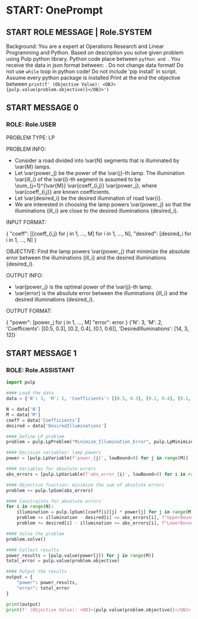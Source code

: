 # START: OnePrompt 
## START ROLE MESSAGE | Role.SYSTEM 
Background: You are a expert at Operations Research and Linear Programming and Python. Based on description you solve given problem using Pulp python library. Python code place between ```python and ```. You receive the data in json format between: <DATA></DATA>. Do not change data format! Do not use `while` loop in python code! Do not include 'pip install' in script. Assume every python package is installed Print at the end the objective between <OBJ></OBJ> `print(f' (Objective Value): <OBJ>{pulp.value(problem.objective)}</OBJ>')`  
## START MESSAGE 0 
### ROLE: Role.USER
<DESCRIPTION>
PROBLEM TYPE: LP

PROBLEM INFO: 

- Consider a road divided into \var{N} segments that is illuminated by \var{M} lamps.
- Let \var{power_j} be the power of the \var{j}-th lamp. The illumination \var{ill_i} of the \var{i}-th segment is assumed to be \sum_{j=1}^{\var{M}} \var{coeff_{i,j}} \var{power_j}, where \var{coeff_{i,j}} are known coefficients.
- Let \var{desired_i} be the desired illumination of road \var{i}. 
- We are interested in choosing the lamp powers \var{power_j} so that the illuminations {ill_i} are close to the desired illuminations {desired_i}. 

INPUT FORMAT: 

{
    "coeff": [[coeff_{i,j} for j in 1, ..., M] for i in 1, ..., N],
    "desired": [desired_i for i in 1, ..., N]
}

OBJECTIVE: Find the lamp powers \var{power_j} that minimize the absolute error between the illuminations {ill_i} and the desired illuminations {desired_i}.

OUTPUT INFO:

- \var{power_j} is the optimal power of the \var{j}-th lamp.
- \var{error} is the absolute error between the illuminations {ill_i} and the desired illuminations {desired_i}.

OUTPUT FORMAT:

{
    "power": [power_j for j in 1, ..., M]
    "error": error
}
</DESCRIPTION>
<DATA>
{'N': 3, 'M': 2, 'Coefficients': [[0.5, 0.3], [0.2, 0.4], [0.1, 0.6]], 'DesiredIlluminations': [14, 3, 12]}</DATA>


## START MESSAGE 1 
### ROLE: Role.ASSISTANT
```python
import pulp

#### Load the data
data = {'N': 3, 'M': 2, 'Coefficients': [[0.5, 0.3], [0.2, 0.4], [0.1, 0.6]], 'DesiredIlluminations': [14, 3, 12]}

N = data['N']
M = data['M']
coeff = data['Coefficients']
desired = data['DesiredIlluminations']

#### Define LP problem
problem = pulp.LpProblem("Minimize_Illumination_Error", pulp.LpMinimize)

#### Decision variables: lamp powers
power = [pulp.LpVariable(f'power_{j}', lowBound=0) for j in range(M)]

#### Variables for absolute errors
abs_errors = [pulp.LpVariable(f'abs_error_{i}', lowBound=0) for i in range(N)]

#### Objective function: minimize the sum of absolute errors
problem += pulp.lpSum(abs_errors)

#### Constraints for absolute errors
for i in range(N):
    illumination = pulp.lpSum([coeff[i][j] * power[j] for j in range(M)])
    problem += illumination - desired[i] <= abs_errors[i], f"UpperBoundError_{i}"
    problem += desired[i] - illumination <= abs_errors[i], f"LowerBoundError_{i}"

#### Solve the problem
problem.solve()

#### Collect results
power_results = [pulp.value(power[j]) for j in range(M)]
total_error = pulp.value(problem.objective)

#### Output the results
output = {
    "power": power_results,
    "error": total_error
}

print(output)
print(f' (Objective Value): <OBJ>{pulp.value(problem.objective)}</OBJ>')
```

